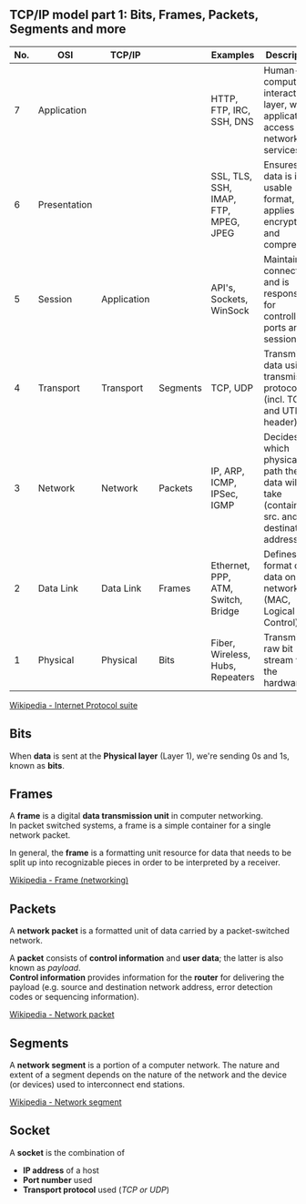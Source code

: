 ## TCP/IP model part 1: Bits, Frames, Packets, Segments and more

| No. | OSI          | TCP/IP      |          | Examples                             | Description                                                                            |
| --- | ------------ | ----------- | -------- | ------------------------------------ | -------------------------------------------------------------------------------------- |
| 7   | Application  |             |          | HTTP, FTP, IRC, SSH, DNS             | Human-computer interaction layer, where applications access network services           |
| 6   | Presentation |             |          | SSL, TLS, SSH, IMAP, FTP, MPEG, JPEG | Ensures that data is in usable format, applies data encryption and compression         |
| 5   | Session      | Application |          | API's, Sockets, WinSock              | Maintains connections and is responsible for controlling ports and sessions            |
| 4   | Transport    | Transport   | Segments | TCP, UDP                             | Transmits data using transmission protocols (incl. TCP and UTP header)                 |
| 3   | Network      | Network     | Packets  | IP, ARP, ICMP, IPSec, IGMP           | Decides which physical path the data will take (contains src. and destination address) |
| 2   | Data Link    | Data Link   | Frames   | Ethernet, PPP, ATM, Switch, Bridge   | Defines the format of data on the network (MAC, Logical Link Control)                  |
| 1   | Physical     | Physical    | Bits     | Fiber, Wireless, Hubs, Repeaters     | Transmits raw bit stream via the hardware                                              |

[Wikipedia - Internet Protocol suite](https://en.wikipedia.org/wiki/Internet_protocol_suite)

## Bits

When **data** is sent at the **Physical layer** (Layer 1), we're sending 0s and 1s, known as **bits**.

## Frames

A **frame** is a digital **data transmission unit** in computer networking.<br> In packet switched systems, a frame is a simple container for a single network packet.

In general, the **frame** is a formatting unit resource for data that needs to be split up into recognizable pieces in order to be interpreted by a receiver.

[Wikipedia - Frame (networking)](<https://en.wikipedia.org/wiki/Frame_(networking)>)

## Packets

A **network packet** is a formatted unit of data carried by a packet-switched network.

A **packet** consists of **control information** and **user data**; the latter is also known as _payload_.<br>
**Control information** provides information for the **router** for delivering the payload (e.g. source and destination network address, error detection codes or sequencing information).

[Wikipedia - Network packet](https://en.wikipedia.org/wiki/Network_packet)

## Segments

A **network segment** is a portion of a computer network.
The nature and extent of a segment depends on the nature of the network and the device (or devices) used to interconnect end stations.

[Wikipedia - Network segment](https://en.wikipedia.org/wiki/Network_segment)

## Socket

A **socket** is the combination of

- **IP address** of a host
- **Port number** used
- **Transport protocol** used (_TCP or UDP_)

